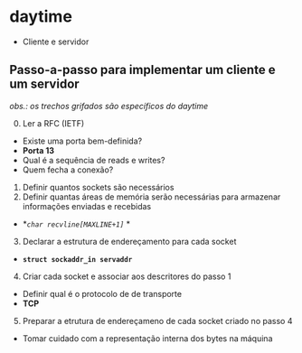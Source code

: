 # daytime

- Cliente e servidor

## Passo-a-passo para implementar um cliente e um servidor

_obs.: os trechos grifados são específicos do daytime_

0. Ler a RFC (IETF)
- Existe uma porta bem-definida?
- **Porta 13**
- Qual é a sequência de reads e writes?
- Quem fecha a conexão?
1. Definir quantos sockets são necessários
2. Definir quantas áreas de memória serão necessárias para armazenar informações enviadas e recebidas
- **`char recvline[MAXLINE+1]`*  *
3. Declarar a estrutura de endereçamento para cada socket
- **`struct sockaddr_in servaddr`**
4. Criar cada socket e associar aos descritores do passo 1
- Definir qual é o protocolo de de transporte
- **TCP**
5. Preparar a etrutura de endereçameno de cada socket criado no passo 4
- Tomar cuidado com a representação interna dos bytes na máquina